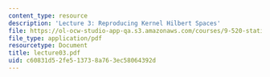 ```yaml
---
content_type: resource
description: 'Lecture 3: Reproducing Kernel Hilbert Spaces'
file: https://ol-ocw-studio-app-qa.s3.amazonaws.com/courses/9-520-statistical-learning-theory-and-applications-spring-2003/c60831d52fe513738a763ec58064392d_lecture03.pdf
file_type: application/pdf
resourcetype: Document
title: lecture03.pdf
uid: c60831d5-2fe5-1373-8a76-3ec58064392d
---
```

